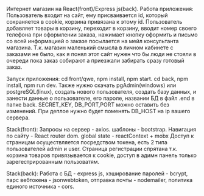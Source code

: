 Интернет магазин на React(front)/Express js(back).
Работа приложения:
Пользователь входит на сайт, ему присваивается id, который сохраняется в cookie, корзина привязана к этому id. Пользователь добавляет товары в корзину, переходит в корзину, вводит номер своего телефона при оформлении заказа, нажимает кнопку оформить и письмо со всей информацией о заказе посылается на мейл консультанта магазина. Т.к. магазин маленький смысла в личном кабинете с заказами не было, как я понял этот сайт нужен что бы люди не стояли в очереди пока заказ собирают а приезжали забирать сразу готовый заказ.

Запуск приложения:
cd front/qwe, npm install, npm start.
cd back, npm install, npm run dev.
Также нужно скачать pgAdmin(windows) или postgreSQL(linux), создать нового пользователя, создать базу данных, и занести данные о пользователе, его пароле, названии БД в файл .end в папке back. SECRET_KEY, DB_PORT,PORT можно оставить без изменений.
При деплое нужно будет поменять DB_HOST на ip вашего сервера.

Stack(front):
Запросы на сервер - axios.
шаблоны - bootstrap.
Навигация по сайту - React router dom.
global state - reactContext + mobx
Доступ к страницам осуществляется посредством токена, есть 2 типа пользователей admin и user. Страница регистрации спрятана т.к. корзина товаров привязывается к cookie, доступ в адимн панель только зарегестрированным пользоватям.

Stack(back):
Работа с БД - express js, хэширование паролей - bcrypt, парс вебтокена - jsonwebtoken, отправка почты - nodemailer, политика единого источника - cors.
